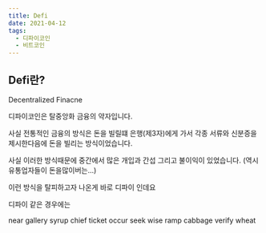```yaml
---
title: Defi
date: 2021-04-12
tags:
  - 디파이코인
  - 비트코인
---
```


## Defi란?

Decentralized Finacne

디파이코인은 탈중앙화 금융의 약자입니다.

사실 전통적인 금융의 방식은 돈을 빌릴떄 은행(제3자)에게 가서 각종 서류와 신분증을 제시한다음에 돈을 빌리는 방식이었습니다.

사실 이러한 방식때문에 중간에서 많은 개입과 간섭 그리고 불이익이 있었습니다. (역시 유통업자들이 돈을많이버는...)

이런 방식을 탈피하고자 나온게 바로 디파이 인데요

디파이 같은 경우에는

near gallery syrup chief ticket occur seek wise ramp cabbage verify wheat
